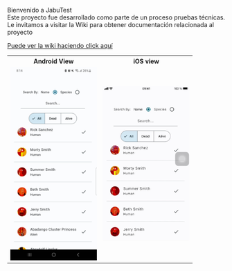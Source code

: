 
Bienvenido a JabuTest <br />
Este proyecto fue desarrollado como parte de un proceso pruebas técnicas. <br />
Le invitamos a visitar la Wiki para obtener documentación relacionada al proyecto <br />

<a href="https://github.com/fnoceda/jabu_test/wiki">Puede ver la wiki haciendo click aquí</a>


<table>
    <tr>
        <th>Android View</th>
        <th>iOS view</th>
    </tr>
    <tr>
        <td><img src="doc/android.png" width="200"></td>
        <td><img src="doc/ios.png" width="200"></td>
    </tr>
</table>
